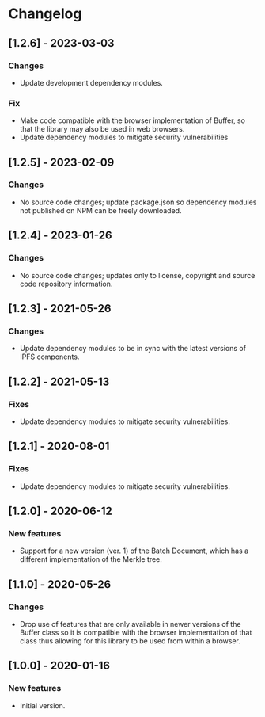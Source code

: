 # Changelog

## [1.2.6] - 2023-03-03

### Changes
- Update development dependency modules.

### Fix
- Make code compatible with the browser implementation of Buffer, so that the library may also be used in web browsers.
- Update dependency modules to mitigate security vulnerabilities

## [1.2.5] - 2023-02-09

### Changes
- No source code changes; update package.json so dependency modules not published on NPM can be freely downloaded.

## [1.2.4] - 2023-01-26

### Changes
- No source code changes; updates only to license, copyright and source code repository information.

## [1.2.3] - 2021-05-26

### Changes
- Update dependency modules to be in sync with the latest versions of IPFS components.

## [1.2.2] - 2021-05-13

### Fixes
- Update dependency modules to mitigate security vulnerabilities.

## [1.2.1] - 2020-08-01

### Fixes
- Update dependency modules to mitigate security vulnerabilities.

## [1.2.0] - 2020-06-12

### New features
- Support for a new version (ver. 1) of the Batch Document, which has a different implementation of the Merkle tree.

## [1.1.0] - 2020-05-26

### Changes
- Drop use of features that are only available in newer versions of the Buffer class so it is compatible with the
 browser implementation of that class thus allowing for this library to be used from within a browser.

## [1.0.0] - 2020-01-16

### New features
- Initial version.
